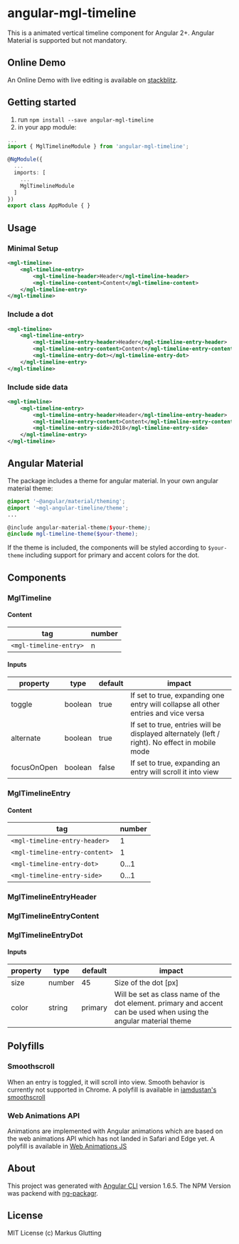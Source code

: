 # angular-mgl-timeline

This is a animated vertical timeline component for Angular 2+. Angular Material is supported but not mandatory.

## Online Demo

An Online Demo with live editing is available on [stackblitz](https://stackblitz.com/edit/angular-mgl-timeline).

## Getting started

1) run `npm install --save angular-mgl-timeline` 
2) in your app module: 
```typescript
...
import { MglTimelineModule } from 'angular-mgl-timeline';

@NgModule({
  ...
  imports: [
    ...
    MglTimelineModule
  ]
})
export class AppModule { }
```
## Usage

### Minimal Setup
```xml
<mgl-timeline>
    <mgl-timeline-entry>
        <mgl-timeline-header>Header</mgl-timeline-header>
        <mgl-timeline-content>Content</mgl-timeline-content>
    </mgl-timeline-entry>
</mgl-timeline>
```

### Include a dot
```xml
<mgl-timeline>
    <mgl-timeline-entry>
        <mgl-timeline-entry-header>Header</mgl-timeline-entry-header>
        <mgl-timeline-entry-content>Content</mgl-timeline-entry-content>
        <mgl-timeline-entry-dot></mgl-timeline-entry-dot>
    </mgl-timeline-entry>
</mgl-timeline>
```

### Include side data
```xml
<mgl-timeline>
    <mgl-timeline-entry>
        <mgl-timeline-entry-header>Header</mgl-timeline-entry-header>
        <mgl-timeline-entry-content>Content</mgl-timeline-entry-content>
        <mgl-timeline-entry-side>2018</mgl-timeline-entry-side>
    </mgl-timeline-entry>
</mgl-timeline>
```

## Angular Material

The package includes a theme for angular material. In your own angular material theme:

```scss
@import '~@angular/material/theming';
@import '~mgl-angular-timeline/theme';
...

@include angular-material-theme($your-theme);
@include mgl-timeline-theme($your-theme);
```
If the theme is included, the components will be styled according to `$your-theme` including support for primary and accent colors for the dot.

## Components

### MglTimeline

#### Content
| tag                    | number |
| ---------------------- | ------ |
| `<mgl-timeline-entry>` | n      |

#### Inputs

| property     | type    | default | impact                                                                                         |
| ------------ | ------- | ------- | ---------------------------------------------------------------------------------------------- |
| toggle       | boolean | true    | If set to true, expanding one entry will collapse all other entries and vice versa             |
| alternate    | boolean | true    | If set to true, entries will be displayed alternately (left / right). No effect in mobile mode |
| focusOnOpen  | boolean | false   | If set to true, expanding an entry will scroll it into view                                    |

### MglTimelineEntry

#### Content
| tag                            | number |
| ------------------------------ | ------ |
| `<mgl-timeline-entry-header>`  | 1      |
| `<mgl-timeline-entry-content>` | 1      |
| `<mgl-timeline-entry-dot>`     | 0...1  |
| `<mgl-timeline-entry-side>`    | 0...1  |

### MglTimelineEntryHeader

### MglTimelineEntryContent

### MglTimelineEntryDot

#### Inputs
| property | type   | default | impact                                                                                                             |
| -------- | ------ | ------- | ------------------------------------------------------------------------------------------------------------------ |
| size     | number | 45      | Size of the dot [px]                                                                                               |
| color    | string | primary | Will be set as class name of the dot element. primary and accent can be used when using the angular material theme |


## Polyfills

### Smoothscroll
When an entry is toggled, it will scroll into view. Smooth behavior is currently not supported in Chrome. A polyfill is available in [iamdustan's smoothscroll](https://github.com/iamdustan/smoothscroll)

### Web Animations API
Animations are implemented with Angular animations which are based on the web animations API which has not landed in Safari and Edge yet. A polyfill is available in [Web Animations JS](https://github.com/web-animations/web-animations-js)

## About
This project was generated with [Angular CLI](https://github.com/angular/angular-cli) version 1.6.5.
The NPM Version was packend with [ng-packagr](https://github.com/dherges/ng-packagr).

## License
MIT License (c) Markus Glutting
